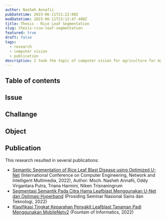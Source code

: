 ```yaml
---
author: Nasheh Annafii
pubDatetime: 2023-06-11T21:22:00Z
modDatetime: 2023-06-11T23:12:47.400Z
title: Thesis - Rice Leaf Segmentation
slug: thesis-rice-leaf-segmentation
featured: true
draft: false
tags:
  - research
  - computer vision
  - publication
description: I took the topic of computer vision for agriculture for my undergraduate thesis research.
---
```


## Table of contents

## Issue

## Challange

## Object

## Publication

This research resulted in several publications:

- [Semantic Segmentation of Rice Leaf Blast Disease using Optimized U-Net](https://ieeexplore.ieee.org/document/10037550) (International Conference on Computer Engineering, Network and Intelligent Multimedia, 2022)​, Author: Moch. Nasheh Annafii, Oddy Virgantara Putra, Triana Harmini, Niken Trisnaningrum
- [Segmentasi Semantik Pada Citra Hama Leafblast Menggunakan U-Net dan Optimasi Hyperband](https://www.researchgate.net/profile/Oddy-Putra/publication/367622159_Segmentasi_Semantik_pada_Citra_Hama_Leafblast_Menggunakan_Unet_dan_Optimasi_Hyperband/links/63ea34c24dcb750da756fb0c/Segmentasi-Semantik-pada-Citra-Hama-Leafblast-Menggunakan-Unet-dan-Optimasi-Hyperband.pdf) (Prosiding Seminar Nasional Sains dan Teknologi, 2022)
- [Klasifikasi Tingkat Keparahan Penyakit Leafblast Tanaman Padi Menggunakan MobileNetv2](https://ejournal.unida.gontor.ac.id/index.php/FIJ/article/view/9419) (Fountain of Informatics, 2022)
